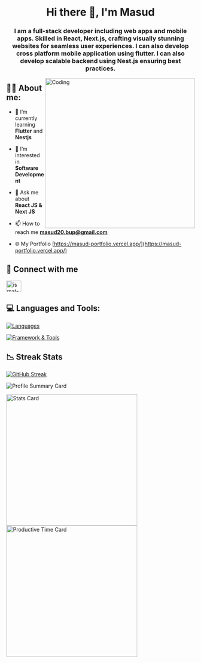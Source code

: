 <!-- <img src="https://media.giphy.com/media/v1.Y2lkPTc5MGI3NjExZWw4aWFlMXBwMHZ6eHIxaWxhb2Mzc3h6bzg1eWV1Y21paXRneHR4NiZlcD12MV9pbnRlcm5hbF9naWZfYnlfaWQmY3Q9Zw/nM1fica6eQdDQOu143/giphy.gif" alt="MasterHead" height="80%" width="100%"> -->

<h1 align="center">Hi there 👋, I'm Masud</h1>
<h3 align="center">I am a full-stack developer including web apps and mobile apps. Skilled in React, Next.js, crafting visually stunning websites for seamless user experiences. I can also develop cross platform mobile application using flutter. I can also develop scalable backend using Nest.js ensuring best practices.</h3>

<img align="right" alt="Coding" width="400" src="https://cdn.dribbble.com/users/2131993/screenshots/4948736/media/421d4ed2f3d23c73d64d20963f61f422.gif">

<h2 align="left">👩‍💻 About me:</h2>

<!-- - 🔭 I’m currently working on **A Pos(point of sale) software** -->

- 🌱 I’m currently learning **Flutter** and **Nestjs**

- 👀 I’m interested in **Software Development**

- 💬 Ask me about **React JS & Next JS**

- 📫 How to reach me **masud20.bup@gmail.com**
- 🌐 My Portfolio [https://masud-portfolio.vercel.app/](https://masud-portfolio.vercel.app/)

<!-- - 📄 Know about my experiences [https://drive.google.com/file/d/14XS7pxRlMm8ynp1TjXZPDbXe-UxX2u5c/view?usp=sharing](https://drive.google.com/file/d/14XS7pxRlMm8ynp1TjXZPDbXe-UxX2u5c/view?usp=sharing) -->

<h2 align="left">🔗 Connect with me</h2>
<p align="left">
<a href="https://www.linkedin.com/in/md-masud-hossen-9733611a1/" target="blank"><img align="center" src="https://raw.githubusercontent.com/rahuldkjain/github-profile-readme-generator/master/src/images/icons/Social/linked-in-alt.svg" alt="ismat-jerin-arpa-a773a6243" height="30" width="40" /></a>
</p>

<h2 align="left">💻 Languages and Tools:</h2>

[![Languages](https://skillicons.dev/icons?i=js,ts,cpp,py)](https://skillicons.dev)

[![Framework & Tools](https://skillicons.dev/icons?i=nextjs,react,nestjs,flutter,nodejs,expressjs,tailwind,git,github,firebase,mongodb,figma,vercel,vscode)](https://skillicons.dev)

<h2 align="left">📉 Streak Stats</h2>

[![GitHub Streak](https://github-readme-streak-stats.herokuapp.com?user=mmh-masud-03&theme=whatsapp-dark2&border_radius=7&card_width=700)](https://git.io/streak-stats)

![Profile Summary Card](https://github-profile-summary-cards.vercel.app/api/cards/profile-details?username=mmh-masud-03&theme=github_dark)

<p>
  <img src="https://github-profile-summary-cards.vercel.app/api/cards/stats?username=mmh-masud-03&theme=github_dark" alt="Stats Card" width="350" />
  <img src="https://github-profile-summary-cards.vercel.app/api/cards/productive-time?username=mmh-masud-03&theme=github_dark&utcOffset=8" alt="Productive Time Card" width="350" />
</p>
